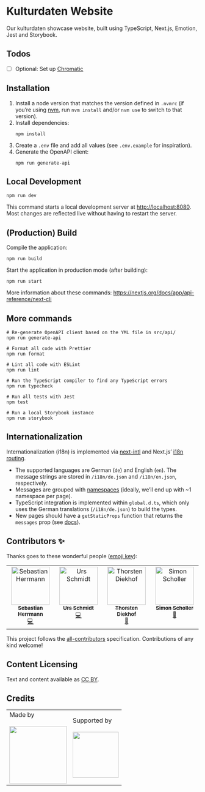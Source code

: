# Kulturdaten Website

Our kulturdaten showcase website, built using TypeScript, Next.js, Emotion, Jest and Storybook.

## Todos

- [ ] Optional: Set up [Chromatic](https://www.chromatic.com/docs/setup)

## Installation

1. Install a node version that matches the version defined in `.nvmrc` (if you’re using [nvm](https://github.com/nvm-sh/nvm), run `nvm install` and/or `nvm use` to switch to that version).
2. Install dependencies:
   ```shell
   npm install
   ```
3. Create a `.env` file and add all values (see `.env.example` for inspiration).
4. Generate the OpenAPI client:
   ```shell
   npm run generate-api
   ```

## Local Development

```shell
npm run dev
```

This command starts a local development server at <http://localhost:8080>. Most changes are reflected live without having to restart the server.

## (Production) Build

Compile the application:

```shell
npm run build
```

Start the application in production mode (after building):

```shell
npm run start
```

More information about these commands: <https://nextjs.org/docs/app/api-reference/next-cli>

## More commands

```shell
# Re-generate OpenAPI client based on the YML file in src/api/
npm run generate-api

# Format all code with Prettier
npm run format

# Lint all code with ESLint
npm run lint

# Run the TypeScript compiler to find any TypeScript errors
npm run typecheck

# Run all tests with Jest
npm test

# Run a local Storybook instance
npm run storybook
```

## Internationalization

Internationalization (i18n) is implemented via [next-intl](https://next-intl-docs.vercel.app/) and Next.js’ [i18n routing](https://nextjs.org/docs/pages/building-your-application/routing/internationalization).

- The supported languages are German (`de`) and English (`en`). The message strings are stored in `/i18n/de.json` and `/i18n/en.json`, respectively.
- Messages are grouped with [namespaces](https://next-intl-docs.vercel.app/docs/usage/messages#structuring-messages) (ideally, we’ll end up with ~1 namespace per page).
- TypeScript integration is implemented within `global.d.ts`, which only uses the German translations (`/i18n/de.json`) to build the types.
- New pages should have a `getStaticProps` function that returns the `messages` prop (see [docs](https://next-intl-docs.vercel.app/docs/getting-started/pages-router)).

## Contributors ✨

Thanks goes to these wonderful people ([emoji key](https://allcontributors.org/docs/en/emoji-key)):

<!-- ALL-CONTRIBUTORS-LIST:START - Do not remove or modify this section -->
<!-- prettier-ignore-start -->
<!-- markdownlint-disable -->
<table>
  <tbody>
    <tr>
      <td align="center" valign="top" width="14.28%"><a href="https://herrherrmann.net/"><img src="https://avatars.githubusercontent.com/u/6429568?v=4?s=100" width="100px;" alt="Sebastian Herrmann"/><br /><sub><b>Sebastian Herrmann</b></sub></a><br /><a href="https://github.com/Technologiestiftung Berlin/kulturdaten-website/commits?author=herrherrmann" title="Code">💻</a></td>
      <td align="center" valign="top" width="14.28%"><a href="https://github.com/ZenVega"><img src="https://avatars.githubusercontent.com/u/50147356?v=4?s=100" width="100px;" alt="Urs Schmidt"/><br /><sub><b>Urs Schmidt</b></sub></a><br /><a href="https://github.com/Technologiestiftung Berlin/kulturdaten-website/commits?author=ZenVega" title="Code">💻</a></td>
      <td align="center" valign="top" width="14.28%"><a href="https://github.com/ThorstenDiekhof"><img src="https://avatars.githubusercontent.com/u/121924163?v=4?s=100" width="100px;" alt="Thorsten Diekhof"/><br /><sub><b>Thorsten Diekhof</b></sub></a><br /><a href="#ideas-ThorstenDiekhof" title="Ideas, Planning, & Feedback">🤔</a></td>
      <td align="center" valign="top" width="14.28%"><a href="https://github.com/BugBoomBang"><img src="https://avatars.githubusercontent.com/u/30436389?v=4?s=100" width="100px;" alt="Simon Scholler"/><br /><sub><b>Simon Scholler</b></sub></a><br /><a href="#ideas-BugBoomBang" title="Ideas, Planning, & Feedback">🤔</a></td>
    </tr>
  </tbody>
</table>

<!-- markdownlint-restore -->
<!-- prettier-ignore-end -->

<!-- ALL-CONTRIBUTORS-LIST:END -->

This project follows the [all-contributors](https://github.com/all-contributors/all-contributors) specification. Contributions of any kind welcome!


## Content Licensing

Text and content available as [CC BY](https://creativecommons.org/licenses/by/3.0/de/).


## Credits

<table>
  <tr>
    <td>
      Made by <a href="https://www.technologiestiftung-berlin.de/">
        <br />
        <br />
        <img width="150" src="https://logos.citylab-berlin.org/logo-tsb-outline.svg" />
      </a>
    </td>
    <td>
      Supported by <a src="https://www.berlin.de/sen/kultur/en/">
        <br />
        <br />
        <img width="120" src="https://logos.citylab-berlin.org/logo-berlin-senkueu-en.svg" />
      </a>
    </td>
  </tr>
</table>
